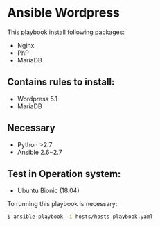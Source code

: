 # Ansible Wordpress

This playbook install following packages:

- Nginx
- PhP
- MariaDB

## Contains rules to install:
- Wordpress 5.1
- MariaDB

## Necessary
- Python >2.7
- Ansible 2.6~2.7

## Test in Operation system:
- Ubuntu Bionic (18.04)

To running this playbook is necessary:

```bash
$ ansible-playbook -i hosts/hosts playbook.yaml
```